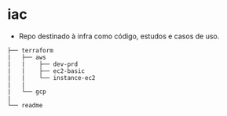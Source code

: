 # iac

* Repo destinado à infra como código, estudos e casos de uso.


```
├── terraform 
|   ├── aws
|   |    ├── dev-prd
|   |    ├── ec2-basic
|   |    └── instance-ec2
|   |
|   └── gcp
|
└── readme
```

